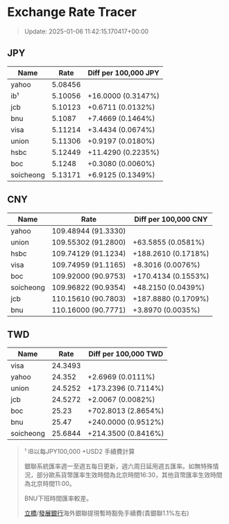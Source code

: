 # Exchange Rate Tracer

> Update: 2025-01-06 11:42:15.170417+00:00

## JPY

| Name      |    Rate | Diff per 100,000 JPY   |
|-----------|---------|------------------------|
| yahoo     | 5.08456 |                        |
| ib¹       | 5.10056 | +16.0000 (0.3147%)     |
| jcb       | 5.10123 | +0.6711 (0.0132%)      |
| bnu       | 5.1087  | +7.4669 (0.1464%)      |
| visa      | 5.11214 | +3.4434 (0.0674%)      |
| union     | 5.11306 | +0.9197 (0.0180%)      |
| hsbc      | 5.12449 | +11.4290 (0.2235%)     |
| boc       | 5.1248  | +0.3080 (0.0060%)      |
| soicheong | 5.13171 | +6.9125 (0.1349%)      |

## CNY

| Name      | Rate                | Diff per 100,000 CNY   |
|-----------|---------------------|------------------------|
| yahoo     | 109.48944	(91.3330) |                        |
| union     | 109.55302	(91.2800) | +63.5855 (0.0581%)     |
| hsbc      | 109.74129	(91.1234) | +188.2610 (0.1718%)    |
| visa      | 109.74959	(91.1165) | +8.3016 (0.0076%)      |
| boc       | 109.92000	(90.9753) | +170.4134 (0.1553%)    |
| soicheong | 109.96822	(90.9354) | +48.2150 (0.0439%)     |
| jcb       | 110.15610	(90.7803) | +187.8880 (0.1709%)    |
| bnu       | 110.16000	(90.7771) | +3.8970 (0.0035%)      |

## TWD

| Name      |    Rate | Diff per 100,000 TWD   |
|-----------|---------|------------------------|
| visa      | 24.3493 |                        |
| yahoo     | 24.352  | +2.6969 (0.0111%)      |
| union     | 24.5252 | +173.2396 (0.7114%)    |
| jcb       | 24.5272 | +2.0067 (0.0082%)      |
| boc       | 25.23   | +702.8013 (2.8654%)    |
| bnu       | 25.47   | +240.0000 (0.9512%)    |
| soicheong | 25.6844 | +214.3500 (0.8416%)    |


> ¹ IB以每JPY100,000 +USD2 手續費計算
>
> 銀聯系統匯率週一至週五每日更新，週六周日延用週五匯率。如無特殊情況，部分歐系貨幣匯率生效時間為北京時間16:30，其他貨幣匯率生效時間為北京時間11:00。
>
> BNU下班時間匯率較差。
>
> [立橋](https://www.wlbank.com.mo/uploads/ueditor/file/20181211/1544536513900230.pdf)/[發展銀行](https://www.mdb.com.mo/Service_Charges_20230728.pdf)海外銀聯提現暫時豁免手續費(貴銀聯1.1%左右)

